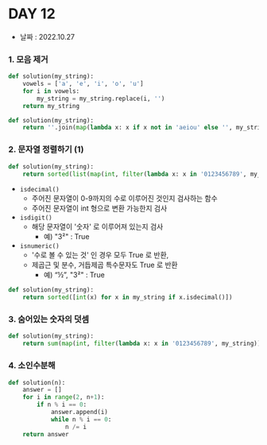 # DAY 12

- 날짜 : 2022.10.27



### 1. 모음 제거

```python
def solution(my_string):
    vowels = ['a', 'e', 'i', 'o', 'u']
    for i in vowels:
        my_string = my_string.replace(i, '')
    return my_string
```

```python
def solution(my_string):
    return ''.join(map(lambda x: x if x not in 'aeiou' else '', my_string))
```



### 2. 문자열 정렬하기 (1)

```python
def solution(my_string):
    return sorted(list(map(int, filter(lambda x: x in '0123456789', my_string))))
```

- `isdecimal()`
  - 주어진 문자열이 0-9까지의 수로 이루어진 것인지 검사하는 함수
  - 주어진 문자열이 int 형으로 변환 가능한지 검사
- `isdigit()`
  - 해당 문자열이 '숫자' 로 이루어져 있는지 검사 
    - 예) "3²" : True
- `isnumeric()`
  - '수로 볼 수 있는 것' 인 경우 모두 True 로 반환, 
  - 제곱근 및 분수, 거듭제곱 특수문자도 True 로 반환
    - 예) “½”, "3²" : True

```python
def solution(my_string):
    return sorted([int(x) for x in my_string if x.isdecimal()])
```



### 3. 숨어있는 숫자의 덧셈

```python
def solution(my_string):
    return sum(map(int, filter(lambda x: x in '0123456789', my_string)))
```



### 4. 소인수분해


```python
def solution(n):
    answer = []
    for i in range(2, n+1):
        if n % i == 0: 
            answer.append(i)
            while n % i == 0:
                n /= i
    return answer
```



